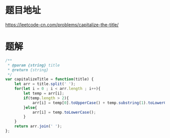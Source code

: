 # 题目地址
https://leetcode-cn.com/problems/capitalize-the-title/

# 题解
```js
/**
 * @param {string} title
 * @return {string}
 */
var capitalizeTitle = function(title) {
    let arr = title.split(' ');
    for(let i = 0 ; i < arr.length ; i++){
        let temp = arr[i];
        if(temp.length > 2){
            arr[i] = temp[0].toUpperCase() + temp.substring(1).toLowerCase();
        }else{
            arr[i] = temp.toLowerCase();
        }
    }
    return arr.join(' ');
};
```